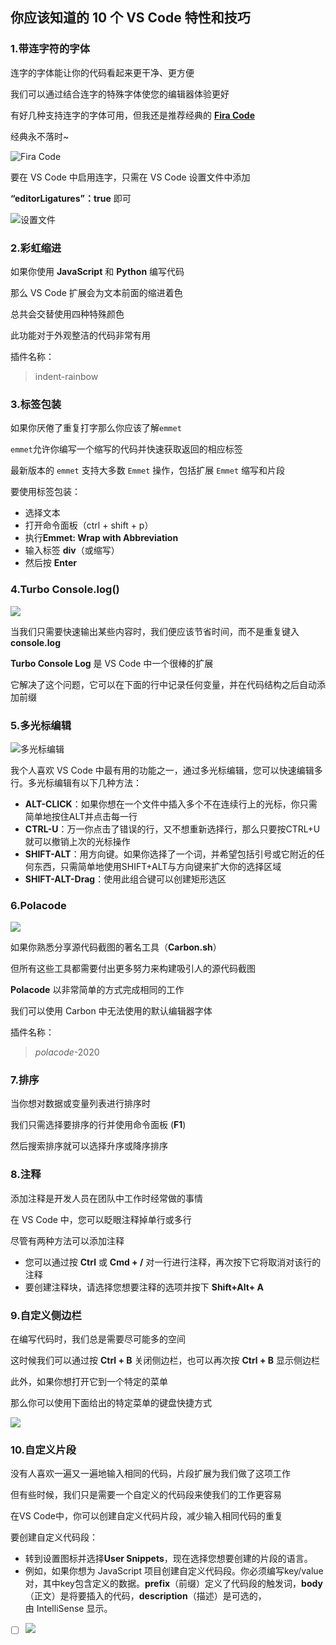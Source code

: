 ## 你应该知道的 10 个 VS Code 特性和技巧

### 1.带连字符的字体

连字的字体能让你的代码看起来更干净、更方便

我们可以通过结合连字的特殊字体使您的编辑器体验更好

有好几种支持连字的字体可用，但我还是推荐经典的 **[Fira Code](https://github.com/tonsky/FiraCode/releases/download/5.2/Fira_Code_v5.2.zip)**

经典永不落时~

![Fira Code](https://cdn.jsdelivr.net/gh/Vixcity/FigureBed/img/202109112341621.webp)

要在 VS Code 中启用连字，只需在 VS Code 设置文件中添加

**“editorLigatures”：true** 即可

![设置文件](https://cdn.jsdelivr.net/gh/Vixcity/FigureBed/img/202109112352706.jpg)

### 2.彩虹缩进

如果你使用 **JavaScript** 和 **Python** 编写代码

那么 VS Code 扩展会为文本前面的缩进着色

总共会交替使用四种特殊颜色

此功能对于外观整洁的代码非常有用

插件名称：

>indent-rainbow
### 3.标签包装
如果你厌倦了重复打字那么你应该了解`emmet`

`emmet`允许你编写一个缩写的代码并快速获取返回的相应标签

最新版本的 `emmet` 支持大多数 `Emmet` 操作，包括扩展 `Emmet` 缩写和片段

要使用标签包装：

- 选择文本
- 打开命令面板（ctrl + shift + p）
- 执行**Emmet: Wrap with Abbreviation**
- 输入标签 **div**（或缩写）
- 然后按 **Enter**

### 4.Turbo Console.log()

![](https://s2.loli.net/2022/06/10/Jpq9OL3tBPFzRon.webp)

当我们只需要快速输出某些内容时，我们便应该节省时间，而不是重复键入 **console.log**

**Turbo Console Log** 是 VS Code 中一个很棒的扩展

它解决了这个问题，它可以在下面的行中记录任何变量，并在代码结构之后自动添加前缀

### 5.多光标编辑

![多光标编辑](https://cdn.jsdelivr.net/gh/Vixcity/FigureBed/img/202109120005064.webp)

我个人喜欢 VS Code 中最有用的功能之一，通过多光标编辑，您可以快速编辑多行。多光标编辑有以下几种方法：

- **ALT-CLICK**：如果你想在一个文件中插入多个不在连续行上的光标，你只需简单地按住ALT并点击每一行
- **CTRL-U**：万一你点击了错误的行，又不想重新选择行，那么只要按CTRL+U就可以撤销上次的光标操作
- **SHIFT-ALT**：用方向键。如果你选择了一个词，并希望包括引号或它附近的任何东西，只需简单地使用SHIFT+ALT与方向键来扩大你的选择区域
- **SHIFT-ALT-Drag**：使用此组合键可以创建矩形选区
### 6.Polacode

![](https://s2.loli.net/2022/06/10/toRlTjnmN8EAbrG.webp)

如果你熟悉分享源代码截图的著名工具（**Carbon.sh**）

但所有这些工具都需要付出更多努力来构建吸引人的源代码截图

**Polacode** 以非常简单的方式完成相同的工作

我们可以使用 Carbon 中无法使用的默认编辑器字体

插件名称：
> _polacode_-2020

### 7.排序
当你想对数据或变量列表进行排序时

我们只需选择要排序的行并使用命令面板 (**F1**)

然后搜索排序就可以选择升序或降序排序

### 8.注释

添加注释是开发人员在团队中工作时经常做的事情

在 VS Code 中，您可以眨眼注释掉单行或多行

尽管有两种方法可以添加注释

- 您可以通过按 **Ctrl** 或 **Cmd + /** 对一行进行注释，再次按下它将取消对该行的注释
- 要创建注释块，请选择您想要注释的选项并按下 **Shift+Alt+ A**

### 9.自定义侧边栏

在编写代码时，我们总是需要尽可能多的空间

这时候我们可以通过按 **Ctrl + B** 关闭侧边栏，也可以再次按 **Ctrl + B** 显示侧边栏

此外，如果你想打开它到一个特定的菜单

那么你可以使用下面给出的特定菜单的键盘快捷方式

![](https://s2.loli.net/2022/06/10/5WXmVFbJjPpYUkw.webp)
### 10.自定义片段

没有人喜欢一遍又一遍地输入相同的代码，片段扩展为我们做了这项工作

但有些时候，我们只是需要一个自定义的代码段来使我们的工作更容易

在VS Code中，你可以创建自定义代码片段，减少输入相同代码的重复

要创建自定义代码段：
- 转到设置图标并选择**User Snippets**，现在选择您想要创建的片段的语言。
- 例如，如果你想为 JavaScript 项目创建自定义代码段。你必须编写key/value对，其中key包含定义的数据。**prefix**（前缀）定义了代码段的触发词，**body**（正文）是将要插入的代码，**description**（描述）是可选的，由 IntelliSense 显示。

- [ ] ![](https://s2.loli.net/2022/06/10/1ruKvnhEbINMUkg.webp)